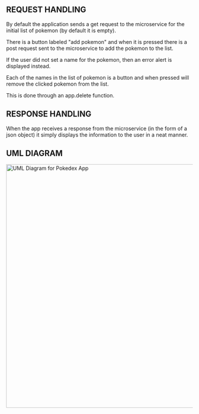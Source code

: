 <h2>REQUEST HANDLING</h2>
<p>By default the application sends a get request to the microservice for the initial list of pokemon (by default it is empty). </p>
<p>There is a button labeled "add pokemon" and when it is pressed there is a post request sent to the microservice to add the pokemon to the list.</p>
<p>        If the user did not set a name for the pokemon, then an error alert is displayed instead.</p>
<p>Each of the names in the list of pokemon is a button and when pressed will remove the clicked pokemon from the list.</p>
<p>    This is done through an app.delete function.</p>
<h2>RESPONSE HANDLING</h2>
<p>When the app receives a response from the microservice (in the form of a json object) it simply displays the information to the user in a neat manner.</p>
<h2>UML DIAGRAM</h2>
<img width="656" alt="UML Diagram for Pokedex App" src="[https://github.com/MasonSchuster13/Pokedex/assets/52943710/8082006d-7787-43a0-b7b6-6645c6cca886](https://github.com/MasonSchuster13/Pokedex/assets/52943710/0dde9595-6964-4634-b9de-b853026b1269)">
